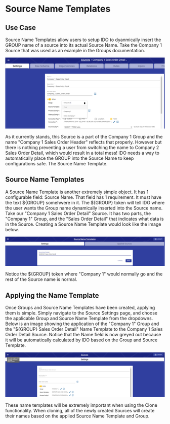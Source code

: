 # Source Name Templates

## Use Case

Source Name Templates allow users to setup IDO to dyanmically insert the GROUP name of a source into its actual Source Name. Take the Company 1 Source that was used as an example in the Groups documentation.&#x20;

![The Company 1 Source](<../../../.gitbook/assets/image (385) (1).png>)

As it currently stands, this Source is a part of the Company 1 Group and the name "Company 1 Sales Order Header" reflects that properly. However but there is nothing preventing a user from switching the name to Company 2 Sales Order Detail, which would result in a total mess! IDO needs a way to automatically place the GROUP into the Source Name to keep configurations safe. The Source Name Template.



## Source Name Templates

A Source Name Template is another extremely simple object. It has 1 configurable field: Source Name. That field has 1 requirement. It must have the text ${GROUP} somehwere in it. The ${GROUP} token will tell IDO where the user wants the Group name dynamically inserted into the Source name. Take our "Company 1 Sales Order Detail" Source. It has two parts, the "Company 1" Group, and the "Sales Order Detail" that indicates what data is in the Source. Creating a Source Name Template would look like the image below.

![Creating the Sales Order Detail Source Name Template](<../../../.gitbook/assets/image (394) (1).png>)

Notice the ${GROUP} token where "Company 1" would normally go and the rest of the Source name is normal.

## Applying the Name Template

Once Groups and Source Name Templates have been created, applying them is simple. Simply navigate to the Source Settings page, and choose the applicable Group and Source Name Template from the dropdowns. Below is an image showing the application of the "Company 1" Group and the "${GROUP} Sales Order Detail" Name Template to the Company 1 Sales Order Detail Source. Notice that the Name field is now greyed out because it will be automatically calculated by IDO based on the Group and Source Template.

![Appling a Group and Source Name Template](<../../../.gitbook/assets/image (397) (1).png>)

These name templates will be extremely important when using the Clone functionality. When cloning, all of the newly created Sources will create their names based on the applied Source Name Template and Group.
